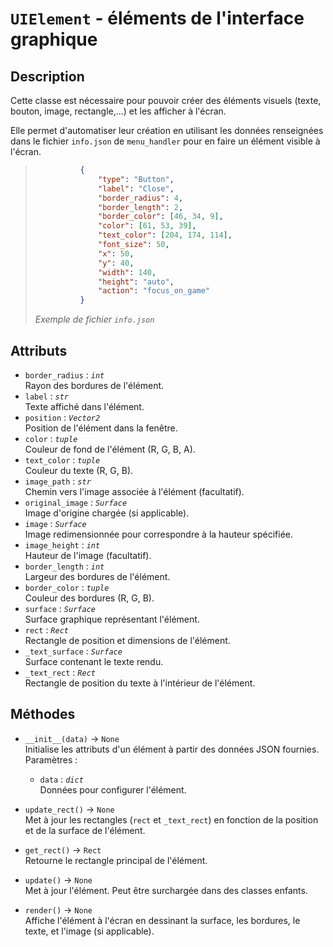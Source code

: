 # `UIElement` - éléments de l'interface graphique
## Description
Cette classe est nécessaire pour pouvoir créer des éléments visuels (texte, bouton, image, rectangle,...) et les afficher à l'écran.

Elle permet d'automatiser leur création en utilisant les données renseignées dans le fichier `info.json` de `menu_handler` pour en faire un élément visible à l'écran.

>```json
>			{
>				"type": "Button",
>				"label": "Close",
>				"border_radius": 4,
>				"border_length": 2,
>				"border_color": [46, 34, 9],
>				"color": [61, 53, 39],
>				"text_color": [204, 174, 114],
>				"font_size": 50,
>				"x": 50,
>				"y": 40,
>				"width": 140,
>				"height": "auto",
>				"action": "focus_on_game"
>			}
>```
> *Exemple de fichier `info.json`*

## Attributs
- `border_radius` : *`int`*  \
  Rayon des bordures de l'élément.
- `label` : *`str`*  \
  Texte affiché dans l'élément.
- `position` : *`Vector2`*  \
  Position de l'élément dans la fenêtre.
- `color` : *`tuple`*  \
  Couleur de fond de l'élément (R, G, B, A).
- `text_color` : *`tuple`*  \
  Couleur du texte (R, G, B).
- `image_path` : *`str`*  \
  Chemin vers l'image associée à l'élément (facultatif).
- `original_image` : *`Surface`*  \
  Image d'origine chargée (si applicable).
- `image` : *`Surface`*  \
  Image redimensionnée pour correspondre à la hauteur spécifiée.
- `image_height` : *`int`*  \
  Hauteur de l'image (facultatif).
- `border_length` : *`int`*  \
  Largeur des bordures de l'élément.
- `border_color` : *`tuple`*  \
  Couleur des bordures (R, G, B).
- `surface` : *`Surface`*  \
  Surface graphique représentant l'élément.
- `rect` : *`Rect`*  \
  Rectangle de position et dimensions de l'élément.
- `_text_surface` : *`Surface`*  \
  Surface contenant le texte rendu.
- `_text_rect` : *`Rect`*  \
  Rectangle de position du texte à l'intérieur de l'élément.

## Méthodes
- `__init__(data)` &rarr; `None`  \
  Initialise les attributs d'un élément à partir des données JSON fournies.  \
  Paramètres :
  - `data` : *`dict`*  \
    Données pour configurer l'élément.

- `update_rect()` &rarr; `None`  \
  Met à jour les rectangles (`rect` et `_text_rect`) en fonction de la position et de la surface de l'élément.

- `get_rect()` &rarr; `Rect`  \
  Retourne le rectangle principal de l'élément.

- `update()` &rarr; `None`  \
  Met à jour l'élément. Peut être surchargée dans des classes enfants.

- `render()` &rarr; `None`  \
  Affiche l'élément à l'écran en dessinant la surface, les bordures, le texte, et l'image (si applicable).
